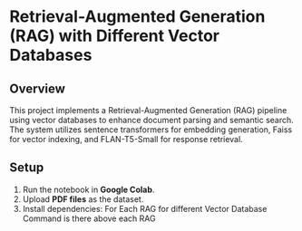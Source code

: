 # Retrieval-Augmented Generation (RAG) with Different Vector Databases

## Overview
This project implements a Retrieval-Augmented Generation (RAG) pipeline using vector databases to enhance document parsing and semantic search. The system utilizes sentence transformers for embedding generation, Faiss for vector indexing, and FLAN-T5-Small for response retrieval.

## Setup
1. Run the notebook in **Google Colab**.
2. Upload **PDF files** as the dataset.
3. Install dependencies: For Each RAG for different Vector Database Command is there above each RAG

